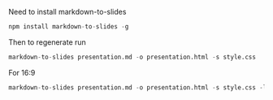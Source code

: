Need to install markdown-to-slides 

```s
npm install markdown-to-slides -g
```

Then to regenerate run

```s
markdown-to-slides presentation.md -o presentation.html -s style.css
```

For 16:9

```s
markdown-to-slides presentation.md -o presentation.html -s style.css -l template.html
```